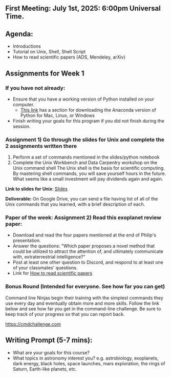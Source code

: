 ## First Meeting: July 1st, 2025: 6:00pm Universal Time.


## Agenda:
* Introductions
* Tutorial on Unix, Shell, Shell Script
* How to read scientific papers (ADS, Mendeley, arXiv)


## Assignments for Week 1

### If you have not already:
 * Ensure that you have a working version of Python installed on your computer.
   * [This link](https://carpentries.github.io/workshop-template/#python) has a section for downloading the Anaconda version of Python for Mac, Linux, or Windows
 * Finish writing your goals for this program if you did not finish during the session.

### Assignment 1) Go through the slides for Unix and complete the 2 assignments written there
1. Perform a set of commands mentioned in the slides/python notebook
2. Complete the Unix Workbench and Data Carpentry workshop on the Unix command shell
The Unix shell is the basis for scientific computing. By mastering shell commands, you will save
yourself hours in the future. What seems like a small investment will pay dividends again and again.

**Link to slides for Unix**: [Slides](https://unix-git-tutorial.netlify.app/)

**Deliverable:**
  On Google Drive, you can send a file having list of all of the Unix commands that you learned, with a brief description of each.


### Paper of the week: Assignment 2) Read this exoplanet review paper:

* Download and read the four papers mentioned at the end of Philip's presentation.
* Answer the questions: "Which paper proposes a novel method that could be utilized to attract the attention of, and ultimately communicate with, extraterrestrial intelligence?"
* Post at least one other question to Discord, and respond to at least one of your classmates' questions.
* Link for [How to read scientific papers](https://github.com/howardisaacson/Intro-to-Astro2025/blob/main/Week1_Unix_Reading_Papers/how_to_read_scientific_papers.md)


### Bonus Round (Intended for everyone. See how far you can get)
Command line Ninjas begin their training with the simplest commands they use every day and eventually obtain
more and more skills. Follow the link below and see how far you get in the command-line challenge. Be sure to
keep track of your progress so that you can report back.

https://cmdchallenge.com

## Writing Prompt (5-7 mins):
* What are your goals for this course?
* What topics in astronomy interest you? e.g. astrobiology, exoplanets, dark energy, black holes, space launches, mars exploration, the rings of Saturn, Earth-like planets, etc.
